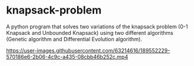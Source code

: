 # knapsack-problem
A python program that solves two variations of the knapsack problem (0-1 Knapsack and Unbounded Knapsack) using two different algorithms (Genetic algorithm and Differential Evolution algorithm).



https://user-images.githubusercontent.com/63214616/189552229-570186e6-2b06-4c9c-a435-08cbb46b252c.mp4

